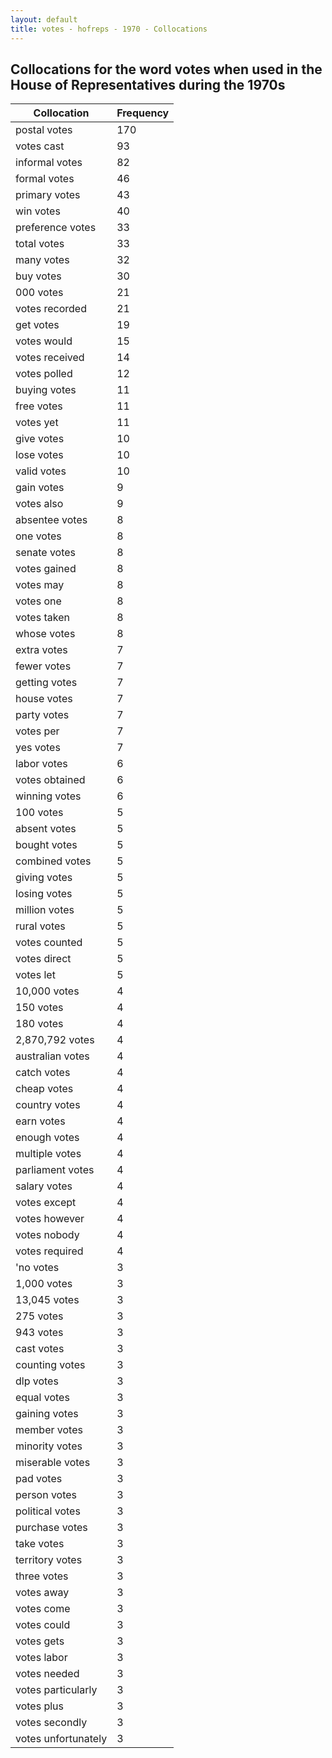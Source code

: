 ```yaml
---
layout: default
title: votes - hofreps - 1970 - Collocations
---
```

## Collocations for the word **votes** when used in the House of Representatives during the 1970s

| Collocation | Frequency |
|--------------|----------------|
|postal votes|170|
|votes cast|93|
|informal votes|82|
|formal votes|46|
|primary votes|43|
|win votes|40|
|preference votes|33|
|total votes|33|
|many votes|32|
|buy votes|30|
|000 votes|21|
|votes recorded|21|
|get votes|19|
|votes would|15|
|votes received|14|
|votes polled|12|
|buying votes|11|
|free votes|11|
|votes yet|11|
|give votes|10|
|lose votes|10|
|valid votes|10|
|gain votes|9|
|votes also|9|
|absentee votes|8|
|one votes|8|
|senate votes|8|
|votes gained|8|
|votes may|8|
|votes one|8|
|votes taken|8|
|whose votes|8|
|extra votes|7|
|fewer votes|7|
|getting votes|7|
|house votes|7|
|party votes|7|
|votes per|7|
|yes votes|7|
|labor votes|6|
|votes obtained|6|
|winning votes|6|
|100 votes|5|
|absent votes|5|
|bought votes|5|
|combined votes|5|
|giving votes|5|
|losing votes|5|
|million votes|5|
|rural votes|5|
|votes counted|5|
|votes direct|5|
|votes let|5|
|10,000 votes|4|
|150 votes|4|
|180 votes|4|
|2,870,792 votes|4|
|australian votes|4|
|catch votes|4|
|cheap votes|4|
|country votes|4|
|earn votes|4|
|enough votes|4|
|multiple votes|4|
|parliament votes|4|
|salary votes|4|
|votes except|4|
|votes however|4|
|votes nobody|4|
|votes required|4|
|'no votes|3|
|1,000 votes|3|
|13,045 votes|3|
|275 votes|3|
|943 votes|3|
|cast votes|3|
|counting votes|3|
|dlp votes|3|
|equal votes|3|
|gaining votes|3|
|member votes|3|
|minority votes|3|
|miserable votes|3|
|pad votes|3|
|person votes|3|
|political votes|3|
|purchase votes|3|
|take votes|3|
|territory votes|3|
|three votes|3|
|votes away|3|
|votes come|3|
|votes could|3|
|votes gets|3|
|votes labor|3|
|votes needed|3|
|votes particularly|3|
|votes plus|3|
|votes secondly|3|
|votes unfortunately|3|
